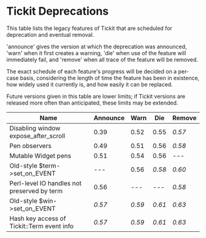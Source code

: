 # Tickit Deprecations

This table lists the legacy features of Tickit that are scheduled for deprecation and eventual removal.

'announce' gives the version at which the deprecation was announced, 'warn' when it first creates a warning, 'die' when use of the feature will immediately fail, and 'remove' when all trace of the feature will be removed.

The exact schedule of each feature's progress will be decided on a per-case basis, considering the length of time the feature has been in existence, how widely used it currently is, and how easily it can be replaced.

Future versions given in this table are lower limits; if Tickit versions are released more often than anticipated, these limits may be extended.

| Name                                        | Announce | Warn   | Die    | Remove |
|---------------------------------------------|----------|--------|--------|--------|
| Disabling window expose_after_scroll        | 0.39     |  0.52  |  0.55  | *0.57* |
| Pen observers                               | 0.49     |  0.51  |  0.56  | *0.58* |
| Mutable Widget pens                         | 0.51     |  0.54  |  0.56  |  ---   |
| Old-style $term->set_on_EVENT               | ---      |  0.56  | *0.58* | *0.60* |
| Perl-level IO handles not preserved by term | 0.56     |  ---   |  ---   | *0.58* |
| Old-style $win->set_on_EVENT                | *0.57*   | *0.59* | *0.61* | *0.63* |
| Hash key access of Tickit::Term event info  | *0.57*   | *0.59* | *0.61* | *0.63* |
